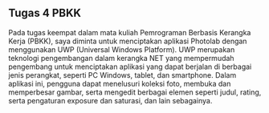 ## Tugas 4 PBKK

Pada tugas keempat dalam mata kuliah Pemrograman Berbasis Kerangka Kerja (PBKK), saya diminta untuk menciptakan aplikasi Photolab dengan menggunakan UWP (Universal Windows Platform). UWP merupakan teknologi pengembangan dalam kerangka NET yang mempermudah pengembang untuk menciptakan aplikasi yang dapat berjalan di berbagai jenis perangkat, seperti PC Windows, tablet, dan smartphone. Dalam aplikasi ini, pengguna dapat menelusuri koleksi foto, membuka dan memperbesar gambar, serta mengedit berbagai elemen seperti judul, rating, serta pengaturan exposure dan saturasi, dan lain sebagainya.


